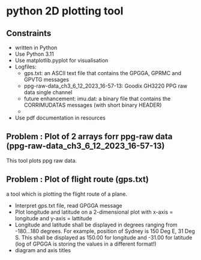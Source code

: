 # python 2D plotting tool

## Constraints

* written in Python
* Use Python 3.11
* Use matplotlib.pyplot for visualisation
* Logfiles:
    * gps.txt: an ASCII text file that contains the GPGGA, GPRMC and GPVTG messages
    * ppg-raw-data_ch3_6_12_2023_16-57-13: Goodix GH3220 PPG raw data single channel 
    * future enhancement: imu.dat: a binary file that contains the CORRIMUDATAS messages (with short binary HEADER)
    * 
* Use pdf documentation in resources

## Problem : Plot of 2 arrays forr ppg-raw data (ppg-raw-data_ch3_6_12_2023_16-57-13)
 This tool plots ppg raw data.

## Problem : Plot of flight route  (gps.txt)

 a tool which is plotting the flight route of a plane.
* Interpret gps.txt file, read GPGGA message
* Plot longitude and latitude on a 2-dimensional plot with x-axis = longitude and y-axis = lattitude
* Longitude and latitude shall be displayed in degrees ranging from -180...180 degrees. For example, position of Sydney is 150 Deg E, 31 Deg S. This shall be displayed as 150.00 for longitude and -31.00 for latitude (log of GPGGA is storing the values in a different format!)
* diagram and axis titles